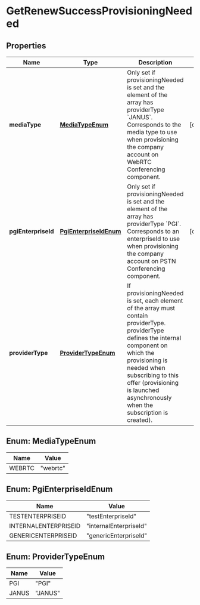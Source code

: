 

# GetRenewSuccessProvisioningNeeded

## Properties

Name | Type | Description | Notes
------------ | ------------- | ------------- | -------------
**mediaType** | [**MediaTypeEnum**](#MediaTypeEnum) | Only set if provisioningNeeded is set and the element of the array has providerType &#x60;JANUS&#x60;. Corresponds to the media type to use when provisioning the company account on WebRTC Conferencing component. |  [optional]
**pgiEnterpriseId** | [**PgiEnterpriseIdEnum**](#PgiEnterpriseIdEnum) | Only set if provisioningNeeded is set and the element of the array has providerType &#x60;PGI&#x60;. Corresponds to an enterpriseId to use when provisioning the company account on PSTN Conferencing component. |  [optional]
**providerType** | [**ProviderTypeEnum**](#ProviderTypeEnum) | If provisioningNeeded is set, each element of the array must contain providerType. providerType defines the internal component on which the provisioning is needed when subscribing to this offer (provisioning is launched asynchronously when the subscription is created). | 



## Enum: MediaTypeEnum

Name | Value
---- | -----
WEBRTC | &quot;webrtc&quot;



## Enum: PgiEnterpriseIdEnum

Name | Value
---- | -----
TESTENTERPRISEID | &quot;testEnterpriseId&quot;
INTERNALENTERPRISEID | &quot;internalEnterpriseId&quot;
GENERICENTERPRISEID | &quot;genericEnterpriseId&quot;



## Enum: ProviderTypeEnum

Name | Value
---- | -----
PGI | &quot;PGI&quot;
JANUS | &quot;JANUS&quot;



